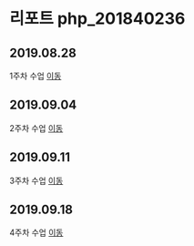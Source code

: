 # 리포트 php_201840236

## 2019.08.28
1주차 수업 [이동](./01)

## 2019.09.04
2주차 수업 [이동](./02/lecture_02)

## 2019.09.11
3주차 수업 [이동](./lecture_03)

## 2019.09.18
4주차 수업 [이동](./lecture_04)